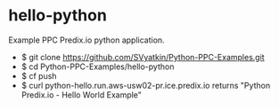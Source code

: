 hello-python
============

Example PPC Predix.io python application.

- $ git clone https://github.com/SVyatkin/Python-PPC-Examples.git
- $ cd Python-PPC-Examples/hello-python
- $ cf push 
- $ curl python-hello.run.aws-usw02-pr.ice.predix.io  returns "Python Predix.io - Hello World Example"


